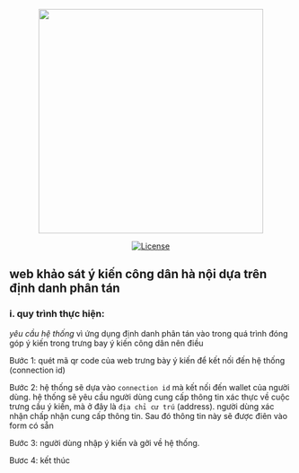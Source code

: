 <p align="center"><img src="https://res.cloudinary.com/dtfbvvkyp/image/upload/v1566331377/laravel-logolockup-cmyk-red.svg" width="400"></p>

<p align="center">
<a href="https://packagist.org/packages/laravel/framework"><img src="https://poser.pugx.org/laravel/framework/license.svg" alt="License"></a>
</p>

## web khảo sát ý kiến công dân hà nội dựa trên định danh phân tán

### i. quy trình thực hiện:
*yêu cầu hệ thống*
vì ứng dụng định danh phân tán vào trong quá trình đóng góp ý kiến trong trưng bay ý kiến công dân nên điều 

Bước 1: quét mã qr code của web trưng bày ý kiến để kết nối đến hệ thống (connection id)

Bước 2: hệ thống sẽ dựa vào `connection id` mà kết nối đến wallet của người dùng. hệ thống sẽ yêu cầu người dùng cung cấp thông tin xác thực về cuộc trưng cầu ý kiến, mà ở đây là `địa chỉ cư trú` (address). người dùng xác nhận chấp nhận cung cấp thông tin. Sau đó thông tin này sẽ được điên vào form có sẵn

Bước 3: người dùng nhập ý kiến và gởi về hệ thống.

Bươc 4: kết thúc
